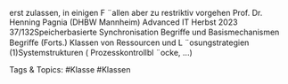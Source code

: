 erst zulassen, in einigen F ¨allen aber zu restriktiv vorgehen
Prof. Dr. Henning Pagnia (DHBW Mannheim) Advanced IT Herbst 2023 37/132Speicherbasierte Synchronisation Begriﬀe und Basismechanismen
Begriﬀe (Forts.)
Klassen von Ressourcen und L ¨osungstrategien
(1)Systemstrukturen ( Prozesskontrollbl ¨ocke, ...)

   Tags & Topics:
   #Klasse
   #Klassen